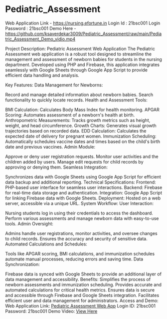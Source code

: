 # Pediatric_Assessment
Web Application Link - https://nursing.efortune.in
Login Id : 21bsc001
Login Password : 21bsc001
Demo Here - https://github.com/ksaverdekar3009/Pediatric_Assessment/raw/main/Pediatric_Assessment_Demo_vidio.mp4




Project Description: Pediatric Assessment Web Application
The Pediatric Assessment web application is a robust tool designed to streamline the management and assessment of newborn babies for students in the nursing department. Developed using PHP and Firebase, this application integrates seamlessly with Google Sheets through Google App Script to provide efficient data handling and analysis.

Key Features:
Data Management for Newborns:

Record and manage detailed information about newborn babies.
Search functionality to quickly locate records.
Health and Assessment Tools:

BMI Calculation: Calculates Body Mass Index for health monitoring.
APGAR Scoring: Automates assessment of a newborn's health at birth.
Anthropometric Measurements: Tracks growth metrics such as height, weight, and head circumference.
Growth Charts: Generates visual growth trajectories based on recorded data.
EDD Calculation: Calculates the expected date of delivery for pregnant women.
Immunization Scheduling: Automatically schedules vaccine dates and times based on the child's birth date and previous vaccines.
Admin Module:

Approve or deny user registration requests.
Monitor user activities and the children added by users.
Manage edit requests for child records by approving or denying them.
Seamless Integration:

Synchronizes data with Google Sheets using Google App Script for efficient data backup and additional reporting.
Technical Specifications:
Frontend: PHP-based user interface for seamless user interactions.
Backend: Firebase for real-time data storage and authentication.
Integration: Google App Script for linking Firebase data with Google Sheets.
Deployment: Hosted on a web server, accessible via a unique URL.
System Workflow:
User Interaction:

Nursing students log in using their credentials to access the dashboard.
Perform various assessments and manage newborn data with easy-to-use tools.
Admin Oversight:

Admins handle user registrations, monitor activities, and oversee changes to child records.
Ensures the accuracy and security of sensitive data.
Automated Calculations and Schedules:

Tools like APGAR scoring, BMI calculations, and immunization schedules automate manual processes, reducing errors and saving time.
Data Synchronization:

Firebase data is synced with Google Sheets to provide an additional layer of data management and accessibility.
Benefits:
Simplifies the process of newborn assessments and immunization scheduling.
Provides accurate and automated calculations for critical health metrics.
Ensures data is secure and accessible through Firebase and Google Sheets integration.
Facilitates efficient user and data management for administrators.
Access and Demo:
Web Application Link: [Pediatric Assessment Web App](https://github.com/ksaverdekar3009/Pediatric_Assessment/raw/main/Pediatric_Assessment_Demo_vidio.mp4)
Login ID: 21bsc001
Password: 21bsc001
Demo Video: [View Here](https://github.com/ksaverdekar3009/Pediatric_Assessment/raw/main/Pediatric_Assessment_Demo_vidio.mp4)
